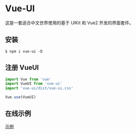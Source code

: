 # Vue-UI

这是一套适合中文世界使用的基于 UIKit 和 Vue2 开发的界面套件。

## 安装

```
$ npm i vue-ui -D
```

## 注册 VueUI

```js
import Vue from 'vue'
import VueUI from 'vue-ui'
import 'vue-ui/dist/vue-ui.css'

Vue.use(VueUI)
```

## 在线示例

[示例](https://dotnetage.github.io/vue-ui/)
